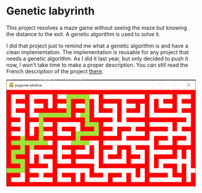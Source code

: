 # Genetic labyrinth

This project resolves a maze game without seeing the maze but knowing the distance to the exit. A genetic algorithm is used to solve it.

I did that project just to remind me what a genetic algorithm is and have a clean implementation. The implementation is reusable for any project that needs a genetic algorithm. As I did it last year, but only decided to push it now, I won't take time to make a proper description. You can still read the French description of the project [there](https://github.com/clementw168/Genetic-Maze/blob/main/fiche_laby.pdf).

![An illustration of the game](https://github.com/clementw168/Genetic-Maze/blob/main/illustration.png)

